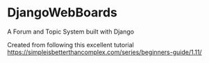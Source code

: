 # DjangoWebBoards
A Forum and Topic System built with Django

Created from following this excellent tutorial
https://simpleisbetterthancomplex.com/series/beginners-guide/1.11/

